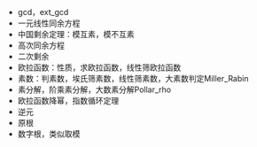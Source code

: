 * gcd，ext_gcd
* 一元线性同余方程
* 中国剩余定理：模互素，模不互素
* 高次同余方程
* 二次剩余
* 欧拉函数：性质，求欧拉函数，线性筛欧拉函数
* 素数：判素数，埃氏筛素数，线性筛素数，大素数判定Miller_Rabin
* 素分解，阶乘素分解，大数素分解Pollar_rho
* 欧拉函数降幂，指数循环定理
* 逆元
* 原根
* 数字根，类似取模